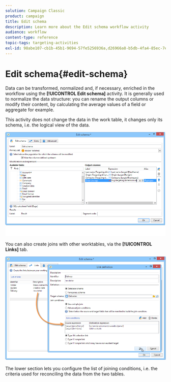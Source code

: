 ```yaml
---
solution: Campaign Classic
product: campaign
title: Edit schema
description: Learn more about the Edit schema workflow activity
audience: workflow
content-type: reference
topic-tags: targeting-activities
exl-id: 98abe107-cb1b-45b1-9694-57fe5256936a,d26966a8-b5db-4fa4-85ec-7ebd770c4ef3
---
```

# Edit schema{#edit-schema}

Data can be transformed, normalized and, if necessary, enriched in the workflow using the **[!UICONTROL Edit schema]** activity. It is generally used to normalize the data structure: you can rename the output columns or modify their content, by calculating the average values of a field or aggregate for example.

This activity does not change the data in the work table, it changes only its schema, i.e. the logical view of the data.

![](assets/wf_manipulation_box.png)

You can also create joins with other worktables, via the **[!UICONTROL Links]** tab.

![](assets/wf_manipulation_box_link_tab.png)

The lower section lets you configure the list of joining conditions, i.e. the criteria used for reconciling the data from the two tables.
